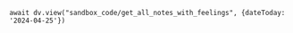 ```dataviewjs
await dv.view("sandbox_code/get_all_notes_with_feelings", {dateToday: '2024-04-25'})
```
